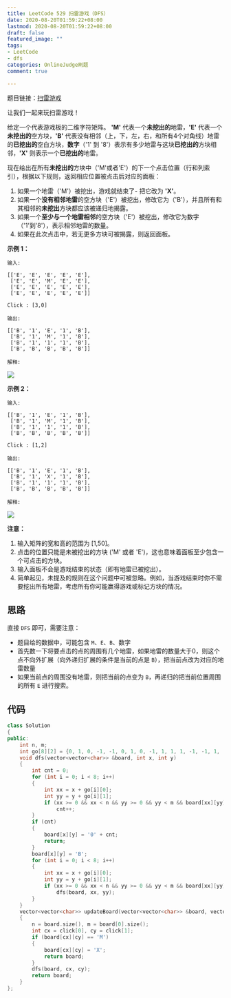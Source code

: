 ```yaml
---
title: LeetCode 529 扫雷游戏（DFS）
date: 2020-08-20T01:59:22+08:00
lastmod: 2020-08-20T01:59:22+08:00
draft: false
featured_image: ""
tags:
- LeetCode
- dfs
categories: OnlineJudge刷题
comment: true

---
```


题目链接：[扫雷游戏](https://leetcode-cn.com/problems/minesweeper/)

让我们一起来玩扫雷游戏！

给定一个代表游戏板的二维字符矩阵。 **'M'** 代表一个**未挖出的**地雷，**'E'** 代表一个**未挖出的**空方块，**'B'** 代表没有相邻（上，下，左，右，和所有4个对角线）地雷的**已挖出的**空白方块，**数字**（'1' 到 '8'）表示有多少地雷与这块**已挖出的**方块相邻，**'X'** 则表示一个**已挖出的**地雷。

现在给出在所有**未挖出的**方块中（'M'或者'E'）的下一个点击位置（行和列索引），根据以下规则，返回相应位置被点击后对应的面板：

1. 如果一个地雷（'M'）被挖出，游戏就结束了- 把它改为 **'X'**。
2. 如果一个**没有相邻地雷**的空方块（'E'）被挖出，修改它为（'B'），并且所有和其相邻的**未挖出**方块都应该被递归地揭露。
3. 如果一个**至少与一个地雷相邻**的空方块（'E'）被挖出，修改它为数字（'1'到'8'），表示相邻地雷的数量。
4. 如果在此次点击中，若无更多方块可被揭露，则返回面板。

**示例 1：**

```
输入: 

[['E', 'E', 'E', 'E', 'E'],
 ['E', 'E', 'M', 'E', 'E'],
 ['E', 'E', 'E', 'E', 'E'],
 ['E', 'E', 'E', 'E', 'E']]

Click : [3,0]

输出: 

[['B', '1', 'E', '1', 'B'],
 ['B', '1', 'M', '1', 'B'],
 ['B', '1', '1', '1', 'B'],
 ['B', 'B', 'B', 'B', 'B']]

解释:
```

![](https://assets.leetcode-cn.com/aliyun-lc-upload/uploads/2018/10/12/minesweeper_example_1.png)

**示例 2：**

```
输入: 

[['B', '1', 'E', '1', 'B'],
 ['B', '1', 'M', '1', 'B'],
 ['B', '1', '1', '1', 'B'],
 ['B', 'B', 'B', 'B', 'B']]

Click : [1,2]

输出: 

[['B', '1', 'E', '1', 'B'],
 ['B', '1', 'X', '1', 'B'],
 ['B', '1', '1', '1', 'B'],
 ['B', 'B', 'B', 'B', 'B']]

解释:
```

![](https://assets.leetcode-cn.com/aliyun-lc-upload/uploads/2018/10/12/minesweeper_example_2.png)

**注意：**

1. 输入矩阵的宽和高的范围为 [1,50]。
2. 点击的位置只能是未被挖出的方块 ('M' 或者 'E')，这也意味着面板至少包含一个可点击的方块。
3. 输入面板不会是游戏结束的状态（即有地雷已被挖出）。
4. 简单起见，未提及的规则在这个问题中可被忽略。例如，当游戏结束时你不需要挖出所有地雷，考虑所有你可能赢得游戏或标记方块的情况。

## 思路

直接 `DFS` 即可，需要注意：

- 题目给的数据中，可能包含 `M`、`E`、`B`、数字
- 首先数一下将要点击的点的周围有几个地雷，如果地雷的数量大于0，则这个点不向外扩展（向外递归扩展的条件是当前的点是 `B`），把当前点改为对应的地雷数量
- 如果当前点的周围没有地雷，则把当前的点变为 `B`，再递归的把当前位置周围的所有 `E` 进行搜索。

## 代码

```cpp
class Solution
{
public:
    int n, m;
    int go[8][2] = {0, 1, 0, -1, -1, 0, 1, 0, -1, 1, 1, 1, -1, -1, 1, -1};
    void dfs(vector<vector<char>> &board, int x, int y)
    {
        int cnt = 0;
        for (int i = 0; i < 8; i++)
        {
            int xx = x + go[i][0];
            int yy = y + go[i][1];
            if (xx >= 0 && xx < n && yy >= 0 && yy < m && board[xx][yy] == 'M')
                cnt++;
        }
        if (cnt)
        {
            board[x][y] = '0' + cnt;
            return;
        }
        board[x][y] = 'B';
        for (int i = 0; i < 8; i++)
        {
            int xx = x + go[i][0];
            int yy = y + go[i][1];
            if (xx >= 0 && xx < n && yy >= 0 && yy < m && board[xx][yy] == 'E')
                dfs(board, xx, yy);
        }
    }
    vector<vector<char>> updateBoard(vector<vector<char>> &board, vector<int> &click)
    {
        n = board.size(), m = board[0].size();
        int cx = click[0], cy = click[1];
        if (board[cx][cy] == 'M')
        {
            board[cx][cy] = 'X';
            return board;
        }
        dfs(board, cx, cy);
        return board;
    }
};
```
